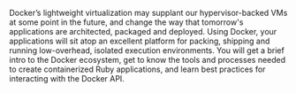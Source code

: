 Docker’s lightweight virtualization may supplant our hypervisor-backed VMs at some point in the future, and change the way that tomorrow's applications are architected, packaged and deployed. Using Docker, your applications will sit atop an excellent platform for packing, shipping and running low-overhead, isolated execution environments. You will get a brief intro to the Docker ecosystem, get to know the tools and processes needed to create containerized Ruby applications, and learn best practices for interacting with the Docker API.
